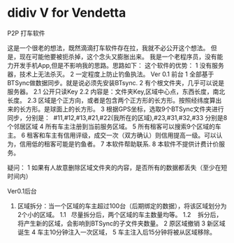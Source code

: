 # didiv  V for Vendetta
P2P 打车软件


 这是一个很老的想法，既然滴滴打车软件存在拉，我就不必公开这个想法。 但是，现在可能他要被扼杀掉，这个念头又膨胀出来。
 我是一个老程序员，没有能力开发手机App,但是不影响我的思路。思路如下：
 这个软件的优势：
 1 没有服务器，技术上无法杀灭。
 2 一定程度上防止钓鱼执法。
 Ver 0.1 前台
 1 全部基于BTSync做数据同步。就是说必须先安装BTsync.
 2 有个根文件夹，几乎可以说是服务器。
 2.1 公开只读Key
 2.2 内容是：文件夹Key,区域中心点，东西长度，南北长度。
 2.3 区域是个正方向，或者是包含两个正方形的长方形。按照经纬度算出来的长方形。是球面上的长方形。
 3 根据GPS坐标，选取9个BTSync文件夹进行同步，分别是：  #11,#12,#13,#21,#22(我所在的区域),#23,#31,#32,#33 分别是8个邻居区域
 4 所有车主注册到当前服务区域。
 5 所有租客可以搜索9个区域的车主。
 6 租客和车主有信用评级，成交一次（双方确认）则信用提高一级。可以认为，信用低的租客可能是钓鱼者。
 7 本软件帮助联系.
 8 本软件不提供计费计价服务。
 
 疑问：
 1 如果有人故意删除区域文件夹的内容，是否所有的数据都丢失（至少在短时间内）
 
 
 Ver0.1后台
 1. 区域拆分：当一个区域的车主超过100台（后期绑定的数据），将该区域划分为2个小的区域。
 1.1    尽量拆分后，两个区域的车主数量均等。
 1.2    拆分后，将产生新的区域，会影响到BTSync的子文件夹数量。
 2 原区域撤销
 3 新区域诞生 
 4 车主10分钟注入一次区域，
 5 车主注入后15分钟将被从区域移除。
 
 

